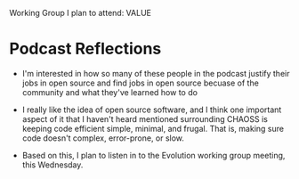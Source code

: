 Working Group I plan to attend: VALUE

# Podcast Reflections

- I'm interested in how so many of these people in the podcast justify their jobs 
  in open source and find jobs in open source becuase of the community and what they've learned how to do
  
- I really like the idea of open source software, and I think one important aspect of it that I haven't heard
  mentioned surrounding CHAOSS is keeping code efficient simple, minimal, and frugal. That is, making sure 
  code doesn't complex, error-prone, or slow.
  
- Based on this, I plan to listen in to the Evolution working group meeting, this Wednesday.
